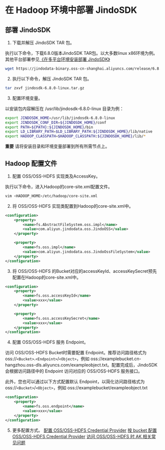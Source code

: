 # 在 Hadoop 环境中部署 JindoSDK

## 部署 JindoSDK

1.  下载并解压 JindoSDK TAR 包。
    
执行以下命令，下载6.8.0版本JindoSDK TAR包。以大多数linux x86环境为例。其他平台部署参见[《在多平台环境安装部署 JindoSDK》](jindosdk_deployment_multi_platform.md)
        
```bash
wget https://jindodata-binary.oss-cn-shanghai.aliyuncs.com/release/6.8.0/jindosdk-6.8.0-linux.tar.gz
```

2.  执行以下命令，解压 JindoSDK TAR 包。
    
```bash
tar zxvf jindosdk-6.8.0-linux.tar.gz
```

3.  配置环境变量。
    
以安装包内容解压在 /usr/lib/jindosdk-6.8.0-linux 目录为例：

```bash
export JINDOSDK_HOME=/usr/lib/jindosdk-6.8.0-linux
export JINDOSDK_CONF_DIR=${JINDOSDK_HOME}/conf
export PATH=${PATH}:${JINDOSDK_HOME}/bin
export LD_LIBRARY_PATH=$LD_LIBRARY_PATH:${JINDOSDK_HOME}/lib/native
export HADOOP_CLASSPATH=$HADOOP_CLASSPATH:${JINDOSDK_HOME}/lib/*
```

**重要** 请将安装目录和环境变量部署到所有所需节点上。

## Hadoop 配置文件

1.  配置 OSS/OSS-HDFS 实现类及AccessKey。
    
执行以下命令，进入Hadoop的core-site.xml配置文件。
        
```bash
vim <HADOOP_HOME>/etc/hadoop/core-site.xml
```

2.  将 OSS/OSS-HDFS 实现类配置到Hadoop的core-site.xml中。
    
```xml
<configuration>
    <property>
        <name>fs.AbstractFileSystem.oss.impl</name>
        <value>com.aliyun.jindodata.oss.JindoOSS</value>
    </property>

    <property>
        <name>fs.oss.impl</name>
        <value>com.aliyun.jindodata.oss.JindoOssFileSystem</value>
    </property>
</configuration>
```

3.  将 OSS/OSS-HDFS 的Bucket对应的accessKeyId、accessKeySecret预先配置在Hadoop的core-site.xml中。
    
```xml
<configuration>
    <property>
        <name>fs.oss.accessKeyId</name>
        <value>xxx</value>
    </property>

    <property>
        <name>fs.oss.accessKeySecret</name>
        <value>xxx</value>
    </property>
</configuration>
```

4.  配置 OSS/OSS-HDFS 服务 Endpoint。
    
访问 OSS/OSS-HDFS Bucket时需要配置 Endpoint。推荐访问路径格式为 oss://`<Bucket>`.`<Endpoint>`/`<Object>`，例如 oss://examplebucket.cn-hangzhou.oss-dls.aliyuncs.com/exampleobject.txt。配置完成后，JindoSDK会根据访问路径中的 Endpoint 访问对应的 OSS/OSS-HDFS 服务接口。

此外，您也可以通过以下方式配置默认 Endpoint，以简化访问路径格式为 oss://`<Bucket>`/`<Object>`，例如 oss://examplebucket/exampleobject.txt
```xml
<configuration>
    <property>
        <name>fs.oss.endpoint</name>
        <value>xxx</value>
    </property>
</configuration>
```

5.  更多配置方式。
[配置 OSS/OSS-HDFS Credential Provider](./jindosdk_credential_provider.md)
[按 bucket 配置 OSS/OSS-HDFS Credential Provider](./jindosdk_credential_provider_bucket.md)
[访问 OSS/OSS-HDFS 时 AK 相关常见问题](./jindosdk_credential_provider_faq.md)
